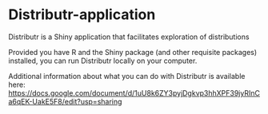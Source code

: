 # Distributr-application
Distributr is a Shiny application that facilitates exploration of distributions

Provided you have R and the Shiny package (and other requisite packages) installed, you can run Distributr locally on your computer.

Additional information about what you can do with Distributr is available here: https://docs.google.com/document/d/1uU8k6ZY3pyjDgkvp3hhXPF39jyRInCa6qEK-UakE5F8/edit?usp=sharing
